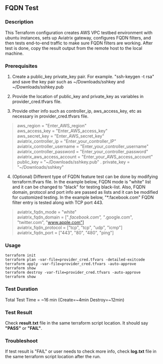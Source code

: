 ## FQDN Test

### Description

This Terraform configuration creates AWS VPC testbed environment with ubuntu instances, sets up Aviatrix gateway, configures FQDN filters, and then tests end-to-end traffic to make sure FQDN filters are working. After test is done, copy the result output from the remote host to the local machine.

### Prerequisites

1) Create a public_key private_key pair. For example. "ssh-keygen -t rsa" and save the key pair such as ~/Downloads/sshkey and ~/Downloads/sshkey.pub

2) Provide the location of public_key and private_key as variables in provider_cred.tfvars file.

3) Provide other info such as controller_ip, aws_access_key, etc as necessary in provider_cred.tfvars file.
> aws_region     = "Enter_AWS_region"  
> aws_access_key = "Enter_AWS_access_key"  
> aws_secret_key = "Enter_AWS_secret_key"  
> aviatrix_controller_ip       = "Enter_your_controller_IP"  
> aviatrix_controller_username = "Enter_your_controller_username"  
> aviatrix_controller_password = "Enter_your_controller_password"  
> aviatrix_aws_access_account  = "Enter_your_AWS_access_account"  
> public_key = "\~/Downloads/sshkey.pub" . 
> private_key = "\~/Downloads/sshkey"

4) (Optional) Different type of FQDN feature test can be done by modifying terraform.tfvars file. In the example below, FQDN mode is "white" list and it can be changed to "black" for testing black-list. Also, FQDN domain, protocol and port info are passed as lists and it can be modified for customized testing. In the example below, "*.facebook.com" FQDN filter entry is tested along with TCP port 443. 

> aviatrix_fqdn_mode   = "white"  
> aviatrix_fqdn_domain = ["*.facebook.com", "*.google.com", "twitter.com", "www.apple.com"]  
> aviatrix_fqdn_protocol = ["tcp", "tcp", "udp", "icmp"]  
> aviatrix_fqdn_port     = ["443", "80", "480", "ping"]

### Usage
```
terraform init
terraform plan -var-file=provider_cred.tfvars -detailed-exitcode
terraform apply -var-file=provider_cred.tfvars -auto-approve
terraform show
terraform destroy -var-file=provider_cred.tfvars -auto-approve
terraform show
```

### Test Duration

Total Test Time = \~16 min (Create=\~4min Destroy=\~12min)

### Test Result

Check **result.txt** file in the same terraform script location. It should say **"PASS"** or **"FAIL"**.

### Troubleshoot

If test result is "FAIL" or user needs to check more info, check **log.txt** file in the same terraform script location after the run.
